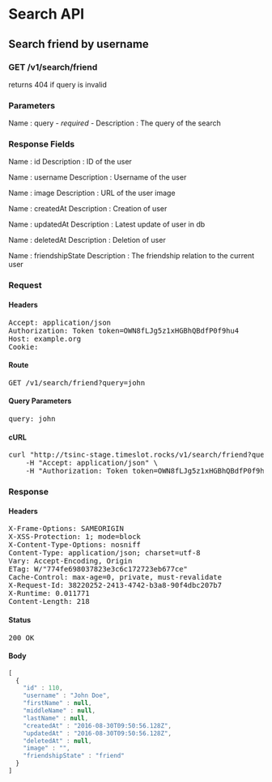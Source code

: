 # Search API

## Search friend by username

### GET /v1/search/friend

returns 404 if query is invalid



### Parameters

Name : query *- required -*
Description : The query of the search


### Response Fields

Name : id
Description : ID of the user

Name : username
Description : Username of the user

Name : image
Description : URL of the user image

Name : createdAt
Description : Creation of user

Name : updatedAt
Description : Latest update of user in db

Name : deletedAt
Description : Deletion of user

Name : friendshipState
Description : The friendship relation to the current user

### Request

#### Headers

<pre>Accept: application/json
Authorization: Token token=OWN8fLJg5z1xHGBhQBdfP0f9hu4
Host: example.org
Cookie: </pre>

#### Route

<pre>GET /v1/search/friend?query=john</pre>

#### Query Parameters

<pre>query: john</pre>

#### cURL

<pre class="request">curl &quot;http://tsinc-stage.timeslot.rocks/v1/search/friend?query=john&quot; -X GET \
	-H &quot;Accept: application/json&quot; \
	-H &quot;Authorization: Token token=OWN8fLJg5z1xHGBhQBdfP0f9hu4&quot;</pre>

### Response

#### Headers

<pre>X-Frame-Options: SAMEORIGIN
X-XSS-Protection: 1; mode=block
X-Content-Type-Options: nosniff
Content-Type: application/json; charset=utf-8
Vary: Accept-Encoding, Origin
ETag: W/&quot;774fe698037823e3c6c172723eb677ce&quot;
Cache-Control: max-age=0, private, must-revalidate
X-Request-Id: 38220252-2413-4742-b3a8-90f4dbc207b7
X-Runtime: 0.011771
Content-Length: 218</pre>

#### Status

<pre>200 OK</pre>

#### Body

```javascript
[
  {
    "id" : 110,
    "username" : "John Doe",
    "firstName" : null,
    "middleName" : null,
    "lastName" : null,
    "createdAt" : "2016-08-30T09:50:56.128Z",
    "updatedAt" : "2016-08-30T09:50:56.128Z",
    "deletedAt" : null,
    "image" : "",
    "friendshipState" : "friend"
  }
]
```
